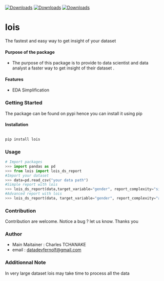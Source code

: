 [![Downloads](https://pepy.tech/badge/lois)](https://pepy.tech/project/lois)
[![Downloads](https://pepy.tech/badge/lois/month)](https://pepy.tech/project/lois)
[![Downloads](https://pepy.tech/badge/lois/week)](https://pepy.tech/project/lois)

# lois
The fastest and easy way to get insight of your dataset

#### Purpose of the package
+  The purpose of this package is to provide to data scientist and data analyst a faster way to get insight of  their dataset .


#### Features
+  EDA Simplification


### Getting Started
The package can be found on pypi hence you can install it using pip

#### Installation

```bash

pip install lois

```
### Usage
```python
# Import packages
>>> import pandas as pd
>>> from lois import lois_ds_report
#Import your dataset
>>> data=pd.read_csv("your data path")
#Simple report with lois
>>> lois_ds_report(data,target_variable="gender", report_complexity="simple" )
#Advanced report with lois
>>> lois_ds_report(data, target_variable="gender", report_complexity="advanced")

```


### Contribution
Contribution are welcome.
Notice a bug ? let us know. Thanks you

### Author
+ Main Maitainer : Charles TCHANAKE
+ email : datadevfernolf@gmail.com 

### Additionnal Note

In very large dataset lois may take time to process all the data